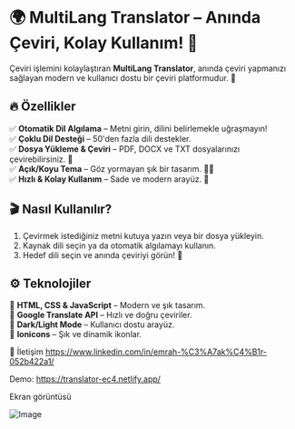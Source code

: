 # 🌍 MultiLang Translator – Anında Çeviri, Kolay Kullanım! 🚀

Çeviri işlemini kolaylaştıran **MultiLang Translator**, anında çeviri yapmanızı sağlayan modern ve kullanıcı dostu bir çeviri platformudur. 🎯  

## 🔥 **Özellikler**
✅ **Otomatik Dil Algılama** – Metni girin, dilini belirlemekle uğraşmayın!   
✅ **Çoklu Dil Desteği** – 50'den fazla dili destekler.  
✅ **Dosya Yükleme & Çeviri** – PDF, DOCX ve TXT dosyalarınızı çevirebilirsiniz. 📂  
✅ **Açık/Koyu Tema** – Göz yormayan şık bir tasarım. 🌙🔆  
✅ **Hızlı & Kolay Kullanım** – Sade ve modern arayüz. 🎨  

## 🎬 **Nasıl Kullanılır?**
1. Çevirmek istediğiniz metni kutuya yazın veya bir dosya yükleyin.  
2. Kaynak dili seçin ya da otomatik algılamayı kullanın.  
3. Hedef dili seçin ve anında çeviriyi görün! 🚀  

## ⚙️ **Teknolojiler**
🔹 **HTML, CSS & JavaScript** – Modern ve şık tasarım.  
🔹 **Google Translate API** – Hızlı ve doğru çeviriler.  
🔹 **Dark/Light Mode** – Kullanıcı dostu arayüz.  
🔹 **Ionicons** – Şık ve dinamik ikonlar.  

📢 İletişim
https://www.linkedin.com/in/emrah-%C3%A7ak%C4%B1r-052b422a1/

Demo: 
https://translator-ec4.netlify.app/

Ekran görüntüsü

![Image](https://github.com/user-attachments/assets/38805ab6-1edd-4545-bee6-31f1f6be2db7)
